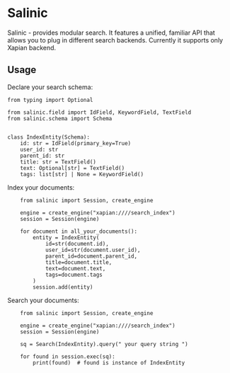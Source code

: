 # Salinic

Salinic - provides modular search. It features a unified, familiar API that
allows you to plug in different search backends.
Currently it supports only Xapian backend.



## Usage

Declare your search schema:

    from typing import Optional

    from salinic.field import IdField, KeywordField, TextField
    from salinic.schema import Schema


    class IndexEntity(Schema):
        id: str = IdField(primary_key=True)
        user_id: str
        parent_id: str
        title: str = TextField()
        text: Optional[str] = TextField()
        tags: list[str] | None = KeywordField()


Index your documents:

        from salinic import Session, create_engine

        engine = create_engine("xapian:////search_index")
        session = Session(engine)

        for document in all_your_documents():
            entity = IndexEntity(
                id=str(document.id),
                user_id=str(document.user_id),
                parent_id=document.parent_id,
                title=document.title,
                text=document.text,
                tags=document.tags
            )
            session.add(entity)


Search your documents:

        from salinic import Session, create_engine

        engine = create_engine("xapian:////search_index")
        session = Session(engine)

        sq = Search(IndexEntity).query(" your query string ")

        for found in session.exec(sq):
            print(found)  # found is instance of IndexEntity
